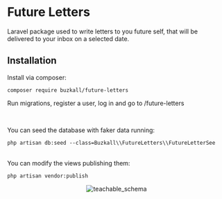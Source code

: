 # Future Letters

Laravel package used to write letters to you future self, that will be delivered to your inbox on a selected date.

## Installation

Install via composer:

```
composer require buzkall/future-letters
```

Run migrations, register a user, log in and go to /future-letters

<br/>

You can seed the database with faker data running:
```
php artisan db:seed --class=Buzkall\\FutureLetters\\FutureLetterSee
```

<br/>
You can modify the views publishing them:

```
php artisan vendor:publish
```


<p align="center">
    <img src="https://i.imgur.com/akuneKQr.png" alt="teachable_schema">
</p>
